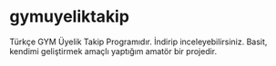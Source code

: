 # gymuyeliktakip
Türkçe GYM Üyelik Takip Programıdır. İndirip inceleyebilirsiniz. Basit, kendimi geliştirmek amaçlı yaptığım amatör bir projedir.
